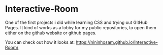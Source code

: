 # Interactive-Room
One of the first projects i did while learning CSS and trying out GitHub Pages. It kind of works as a lobby for my public repositories, to open them either on the github website or github pages.

You can check out how it looks at: https://nininhosam.github.io/Interactive-Room/
